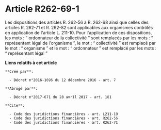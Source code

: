 # Article R262-69-1

Les dispositions des articles R. 262-56 à R. 262-68 ainsi que celles des articles R. 262-71 et R. 262-82 sont applicables aux
organismes contrôlés en application de l'article L. 211-10. Pour l'application de ces dispositions, les mots : “ ordonnateur
de la collectivité ” sont remplacés par les mots : “ représentant légal de l'organisme ”, le mot : “ collectivité ” est
remplacé par le mot : “ organisme ” et le mot : “ ordonnateur ” est remplacé par les mots : “ représentant légal ”

**Liens relatifs à cet article**

	**Créé par**:

	  - Décret n°2016-1696 du 12 décembre 2016 - art. 7

	**Abrogé par**:

	  - Décret n°2017-671 du 28 avril 2017 - art. 181

	**Cite**:

	  - Code des juridictions financières - art. L211-10
	  - Code des juridictions financières - art. R262-56
	  - Code des juridictions financières - art. R262-71
